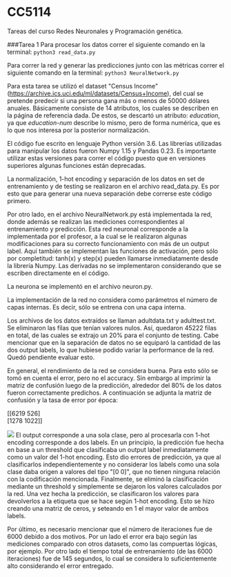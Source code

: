 # CC5114
Tareas del curso Redes Neuronales y Programación genética.

###Tarea 1
Para procesar los datos correr el siguiente comando en la terminal:
```python3 read_data.py```

Para correr la red y generar las predicciones junto con las métricas correr el siguiente
comando en la terminal:
```python3 NeuralNetwork.py```

Para esta tarea se utilizó el dataset "Census Income" 
(https://archive.ics.uci.edu/ml/datasets/Census+Income), 
del cual se pretende predecir si una persona gana más
o menos de 50000 dólares anuales. 
Básicamente consiste de 14 atributos, los cuales se 
describen en la página de referencia dada. De estos, se
descartó un atributo: *education*, ya que *education-num*
describe lo mismo, pero de forma numérica, que es lo
que nos interesa por la posterior normalización.

El código fue escrito en lenguaje Python versión 3.6. Las
librerías utilizadas para manipular los datos fueron Numpy 
1.15 y Pandas 0.23. Es importante utilizar estas versiones
para correr el código puesto que en versiones superiores 
algunas funciones están deprecadas.

La normalización, 1-hot encoding y separación de los datos 
en set de entrenamiento y de testing se realizaron
en el archivo read_data.py. Es por esto que para generar
una nueva separación debe correrse este código primero.

Por otro lado, en el archivo NeuralNetwork.py está
implementada la red, donde además se realizan las
mediciones correspondientes al entrenamiento y predicción.
Esta red neuronal corresponde a la implementada por el 
profesor, a la cual se le realizaron algunas modificaciones
para su correcto funcionamiento con más de un output label.
Aquí también se implementan las funciones de activación, pero
sólo por completitud: tanh(x) y step(x) pueden llamarse
inmediatamente desde la librería Numpy. Las derivadas no se
implementaron considerando que se escriben directamente en 
el código.

La neurona se implementó en el archivo neuron.py.

La implementación de la red no considera como parámetros el número de capas
internas. Es decir, sólo se entrena con una capa interna.

Los archivos de los datos extraídos se llaman adultdata.txt y adulttest.txt. Se
eliminaron las filas que tenían valores nulos. Así, quedaron 45222 filas en total,
de las cuales se extrajo un 20% para el conjunto de testing. Cabe mencionar que
en la separación de datos no se equiparó la cantidad de las dos output labels, lo
que hubiese podido variar la performance de la red. Quedó pendiente evaluar esto.

En general, el rendimiento de la red se considera buena. Para esto sólo se tomó 
en cuenta el error, pero no el accuracy. Sin embargo al imprimir la matriz de
confusión luego de la predicción, alrededor del 80% de los datos fueron
correctamente predichos. A continuación se adjunta la matriz de confusión y 
la tasa de error por época:

[[6219 526]\
 [1278 1022]]

 ![](error.png)
 El output corresponde a una sola clase, pero al procesarla con 1-hot encoding corresponde
 a dos labels.
 En un principio, la predicción fue hecha en base a un threshold que clasificaba 
 un output label inmediatamente como un valor del 1-hot encoding. Esto dio errores
 de predicción, ya que al clasificarlos independientemente y no considerar los labels 
 como una sola clase daba origen a valores del tipo "[0 0]", que no tienen ninguna
 relación con la codificación mencionada. Finalmente, se eliminó la clasificación
 mediante un threshold y simplemente se dejaron los valores calculados por la red.
 Una vez hecha la predicción, se clasificaron los valores para devolverlos a la etiqueta
 que se hace según 1-hot encoding. Esto se hizo creando una matriz de ceros, y
 seteando en 1 el mayor valor de ambos labels.

 Por último, es necesario mencionar que el número de iteraciones fue de 6000 debido a dos
 motivos. Por un lado el error era bajo según las mediciones comparado con otros datasets, como las compuertas
 lógicas, por ejemplo. Por otro lado el tiempo total de entrenamiento (de las 6000 iteraciones) fue de 145 segundos, lo cual 
 se considera lo suficientemente alto considerando el error entregado. 


